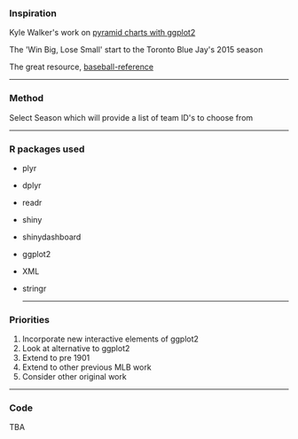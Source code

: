 ### Inspiration
Kyle Walker's work on [pyramid charts with ggplot2](https://rpubs.com/walkerke/pyramids_ggplot2)
  

The 'Win Big, Lose Small' start to the Toronto Blue Jay's 2015 season  

The great resource, [baseball-reference](http://www.baseball-reference.com)


  ---

### Method
Select Season which will provide a list of team ID's to choose from


  ---
  
### R packages used

* plyr
* dplyr
* readr
* shiny
* shinydashboard
* ggplot2
* XML
* stringr

   ---
   
### Priorities
 
 1. Incorporate new interactive elements of ggplot2
 2. Look at alternative to ggplot2 
 3. Extend to pre 1901
 3. Extend to other previous MLB work
 4. Consider other original work

   ---
   
### Code

  TBA

